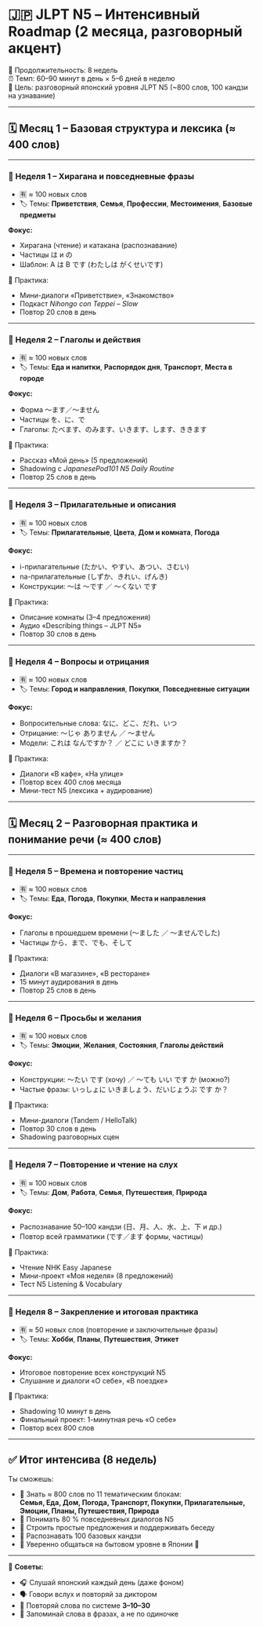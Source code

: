 # 🇯🇵 JLPT N5 – Интенсивный Roadmap (2 месяца, разговорный акцент)

📆 Продолжительность: 8 недель  
⏰ Темп: 60–90 минут в день × 5–6 дней в неделю  
🎯 Цель: разговорный японский уровня JLPT N5 (~800 слов, 100 кандзи на узнавание)

---

## 🗓️ Месяц 1 – Базовая структура и лексика (≈ 400 слов)

---

### 🔸 Неделя 1 – Хирагана и повседневные фразы  
- 🈶 ≈ 100 новых слов  
- 🏷️ Темы: **Приветствия**, **Семья**, **Профессии**, **Местоимения**, **Базовые предметы**  

**Фокус:**  
- Хирагана (чтение) и катакана (распознавание)  
- Частицы は и の  
- Шаблон: A は B です (わたしは がくせいです)  

🧩 Практика:  
- Мини-диалоги «Приветствие», «Знакомство»  
- Подкаст *Nihongo con Teppei – Slow*  
- Повтор 20 слов в день  

---

### 🔸 Неделя 2 – Глаголы и действия  
- 🈶 ≈ 100 новых слов  
- 🏷️ Темы: **Еда и напитки**, **Распорядок дня**, **Транспорт**, **Места в городе**  

**Фокус:**  
- Форма ～ます／～ません  
- Частицы を、に、で  
- Глаголы: たべます、のみます、いきます、します、ききます  

🧩 Практика:  
- Рассказ «Мой день» (5 предложений)  
- Shadowing с *JapanesePod101 N5 Daily Routine*  
- Повтор 25 слов в день  

---

### 🔸 Неделя 3 – Прилагательные и описания  
- 🈶 ≈ 100 новых слов  
- 🏷️ Темы: **Прилагательные**, **Цвета**, **Дом и комната**, **Погода**  

**Фокус:**  
- i-прилагательные (たかい、やすい、あつい、さむい)  
- na-прилагательные (しずか、きれい、げんき)  
- Конструкции: ～は ～です ／ ～くない です  

🧩 Практика:  
- Описание комнаты (3–4 предложения)  
- Аудио «Describing things – JLPT N5»  
- Повтор 30 слов в день  

---

### 🔸 Неделя 4 – Вопросы и отрицания  
- 🈶 ≈ 100 новых слов  
- 🏷️ Темы: **Город и направления**, **Покупки**, **Повседневные ситуации**  

**Фокус:**  
- Вопросительные слова: なに、どこ、だれ、いつ  
- Отрицание: ～じゃ ありません ／ ～ません  
- Модели: これは なんですか？ ／ どこに いきますか？  

🧩 Практика:  
- Диалоги «В кафе», «На улице»  
- Повтор всех 400 слов месяца  
- Мини-тест N5 (лексика + аудирование)  

---

## 🗓️ Месяц 2 – Разговорная практика и понимание речи (≈ 400 слов)

---

### 🔸 Неделя 5 – Времена и повторение частиц  
- 🈶 ≈ 100 новых слов  
- 🏷️ Темы: **Еда**, **Погода**, **Покупки**, **Места и направления**  

**Фокус:**  
- Глаголы в прошедшем времени (～ました ／ ～ませんでした)  
- Частицы から、まで、でも、そして  

🧩 Практика:  
- Диалоги «В магазине», «В ресторане»  
- 15 минут аудирования в день  
- Повтор 25 слов в день  

---

### 🔸 Неделя 6 – Просьбы и желания  
- 🈶 ≈ 100 новых слов  
- 🏷️ Темы: **Эмоции**, **Желания**, **Состояния**, **Глаголы действий**  

**Фокус:**  
- Конструкции: ～たい です (хочу) ／ ～ても いい です か (можно?)  
- Частые фразы: いっしょに いきましょう、だいじょうぶ です か？  

🧩 Практика:  
- Мини-диалоги (Tandem / HelloTalk)  
- Повтор 30 слов в день  
- Shadowing разговорных сцен  

---

### 🔸 Неделя 7 – Повторение и чтение на слух  
- 🈶 ≈ 100 новых слов  
- 🏷️ Темы: **Дом**, **Работа**, **Семья**, **Путешествия**, **Природа**  

**Фокус:**  
- Распознавание 50–100 кандзи (日、月、人、水、上、下 и др.)  
- Повтор всей грамматики (です／ます формы, частицы)  

🧩 Практика:  
- Чтение NHK Easy Japanese  
- Мини-проект «Моя неделя» (8 предложений)  
- Тест N5 Listening & Vocabulary  

---

### 🔸 Неделя 8 – Закрепление и итоговая практика  
- 🈶 ≈ 50 новых слов (повторение и заключительные фразы)  
- 🏷️ Темы: **Хобби**, **Планы**, **Путешествия**, **Этикет**  

**Фокус:**  
- Итоговое повторение всех конструкций N5  
- Слушание и диалоги «О себе», «В поездке»  

🧩 Практика:  
- Shadowing 10 минут в день  
- Финальный проект: 1-минутная речь «О себе»  
- Повтор всех 800 слов  

---

## ✅ Итог интенсива (8 недель)
Ты сможешь:  
- 🔹 Знать ≈ 800 слов по 11 тематическим блокам:  
  **Семья, Еда, Дом, Погода, Транспорт, Покупки, Прилагательные, Эмоции, Планы, Путешествия, Природа**  
- 🔹 Понимать 80 % повседневных диалогов N5  
- 🔹 Строить простые предложения и поддерживать беседу  
- 🔹 Распознавать 100 базовых кандзи  
- 🔹 Уверенно общаться на бытовом уровне в Японии 🎌  

---

📍 **Советы:**  
- 🎧 Слушай японский каждый день (даже фоном)  
- 🗣️ Говори вслух и повторяй за диктором  
- 🔁 Повторяй слова по системе **3–10–30**  
- 🧩 Запоминай слова в фразах, а не по одиночке
